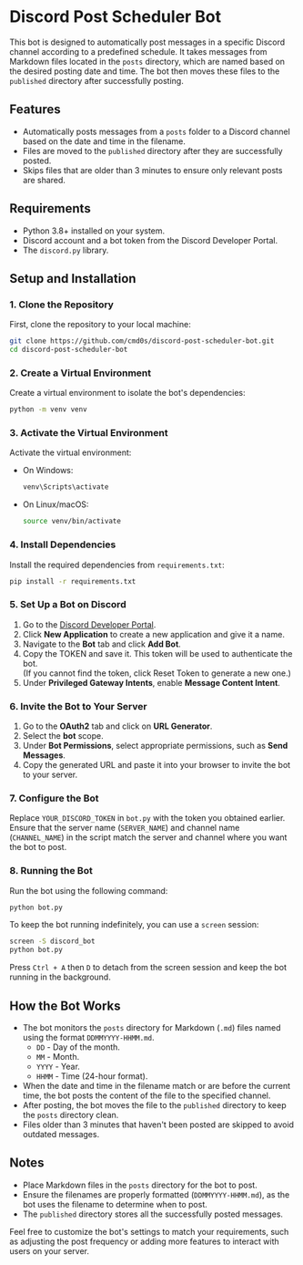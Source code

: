 # Discord Post Scheduler Bot

This bot is designed to automatically post messages in a specific Discord channel according to a predefined schedule. It takes messages from Markdown files located in the `posts` directory, which are named based on the desired posting date and time. The bot then moves these files to the `published` directory after successfully posting.

## Features
- Automatically posts messages from a `posts` folder to a Discord channel based on the date and time in the filename.
- Files are moved to the `published` directory after they are successfully posted.
- Skips files that are older than 3 minutes to ensure only relevant posts are shared.

## Requirements
- Python 3.8+ installed on your system.
- Discord account and a bot token from the Discord Developer Portal.
- The `discord.py` library.

## Setup and Installation

### 1. Clone the Repository
First, clone the repository to your local machine:
```sh
git clone https://github.com/cmd0s/discord-post-scheduler-bot.git
cd discord-post-scheduler-bot
```

### 2. Create a Virtual Environment
Create a virtual environment to isolate the bot's dependencies:
```sh
python -m venv venv
```

### 3. Activate the Virtual Environment
Activate the virtual environment:
- On Windows:
  ```sh
  venv\Scripts\activate
  ```
- On Linux/macOS:
  ```sh
  source venv/bin/activate
  ```

### 4. Install Dependencies
Install the required dependencies from `requirements.txt`:
```sh
pip install -r requirements.txt
```

### 5. Set Up a Bot on Discord
1. Go to the [Discord Developer Portal](https://discord.com/developers/applications).
2. Click **New Application** to create a new application and give it a name.
3. Navigate to the **Bot** tab and click **Add Bot**.
4. Copy the TOKEN and save it. This token will be used to authenticate the bot.   
   (If you cannot find the token, click Reset Token to generate a new one.)
5. Under **Privileged Gateway Intents**, enable **Message Content Intent**.

### 6. Invite the Bot to Your Server
1. Go to the **OAuth2** tab and click on **URL Generator**.
2. Select the **bot** scope.
3. Under **Bot Permissions**, select appropriate permissions, such as **Send Messages**.
4. Copy the generated URL and paste it into your browser to invite the bot to your server.

### 7. Configure the Bot
Replace `YOUR_DISCORD_TOKEN` in `bot.py` with the token you obtained earlier.
Ensure that the server name (`SERVER_NAME`) and channel name (`CHANNEL_NAME`) in the script match the server and channel where you want the bot to post.

### 8. Running the Bot
Run the bot using the following command:
```sh
python bot.py
```

To keep the bot running indefinitely, you can use a `screen` session:
```sh
screen -S discord_bot
python bot.py
```
Press `Ctrl + A` then `D` to detach from the screen session and keep the bot running in the background.

## How the Bot Works
- The bot monitors the `posts` directory for Markdown (`.md`) files named using the format `DDMMYYYY-HHMM.md`.
  - `DD` - Day of the month.
  - `MM` - Month.
  - `YYYY` - Year.
  - `HHMM` - Time (24-hour format).
- When the date and time in the filename match or are before the current time, the bot posts the content of the file to the specified channel.
- After posting, the bot moves the file to the `published` directory to keep the `posts` directory clean.
- Files older than 3 minutes that haven't been posted are skipped to avoid outdated messages.

## Notes
- Place Markdown files in the `posts` directory for the bot to post.
- Ensure the filenames are properly formatted (`DDMMYYYY-HHMM.md`), as the bot uses the filename to determine when to post.
- The `published` directory stores all the successfully posted messages.

Feel free to customize the bot's settings to match your requirements, such as adjusting the post frequency or adding more features to interact with users on your server.

